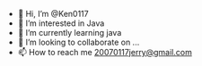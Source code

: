 - 👋 Hi, I’m @Ken0117
- 👀 I’m interested in Java  
- 🌱 I’m currently learning java
- 💞️ I’m looking to collaborate on ...
- 📫 How to reach me 20070117jerry@gmail.com

<!---
Ken0117/Ken0117 is a ✨ special ✨ repository because its `README.md` (this file) appears on your GitHub profile.
You can click the Preview link to take a look at your changes.
--->
